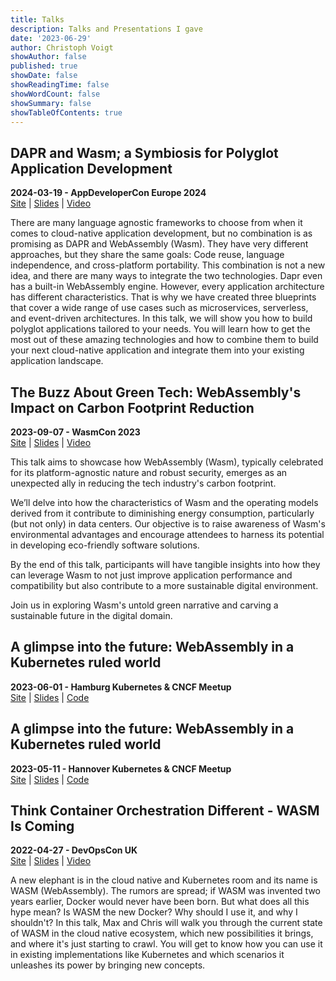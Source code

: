 ```yaml
---
title: Talks
description: Talks and Presentations I gave
date: '2023-06-29'
author: Christoph Voigt
showAuthor: false
published: true
showDate: false
showReadingTime: false
showWordCount: false
showSummary: false
showTableOfContents: true
---
```


## DAPR and Wasm; a Symbiosis for Polyglot Application Development  
**2024-03-19 - AppDeveloperCon Europe 2024**  
[Site](https://sched.co/1YFiq) | [Slides](/talks/DAPR_Wasm_Symbios.pdf) | [Video](https://www.youtube.com/watch?v=AHdV7UAbyME)

There are many language agnostic frameworks to choose from when it comes to cloud-native application development, but no combination is as promising as DAPR and WebAssembly (Wasm). They have very different approaches, but they share the same goals: Code reuse, language independence, and cross-platform portability. This combination is not a new idea, and there are many ways to integrate the two technologies. Dapr even has a built-in WebAssembly engine. However, every application architecture has different characteristics. That is why we have created three blueprints that cover a wide range of use cases such as microservices, serverless, and event-driven architectures. In this talk, we will show you how to build polyglot applications tailored to your needs. You will learn how to get the most out of these amazing technologies and how to combine them to build your next cloud-native application and integrate them into your existing application landscape.

## The Buzz About Green Tech: WebAssembly's Impact on Carbon Footprint Reduction  
**2023-09-07 - WasmCon 2023**  
[Site](https://sched.co/1PiwW) | [Slides](https://docs.google.com/presentation/d/1QlP-1H0EGePZJBFMv6ygtpTJVx5Eg7l6qCUO3ji_V-8/edit?usp=sharing) | [Video](https://www.youtube.com/watch?v=zi4d4Hu1HtY)

This talk aims to showcase how WebAssembly (Wasm), typically celebrated for its platform-agnostic nature and robust security, emerges as an unexpected ally in reducing the tech industry's carbon footprint.

We’ll delve into how the characteristics of Wasm and the operating models derived from it contribute to diminishing energy consumption, particularly (but not only) in data centers. Our objective is to raise awareness of Wasm's environmental advantages and encourage attendees to harness its potential in developing eco-friendly software solutions.

By the end of this talk, participants will have tangible insights into how they can leverage Wasm to not just improve application performance and compatibility but also contribute to a more sustainable digital environment.

Join us in exploring Wasm's untold green narrative and carving a sustainable future in the digital domain.

## A glimpse into the future: WebAssembly in a Kubernetes ruled world  
**2023-06-01 - Hamburg Kubernetes & CNCF Meetup**  
[Site](https://community.cncf.io/events/details/cncf-hamburg-presents-new-shores-in-cloud-native-wasm-and-green-software/) | [Slides](https://docs.google.com/presentation/d/187xHQr9Kx7lrwqmbL42vfFGu6F8OIm1NXYbHiAh3108/edit?usp=sharing) | [Code](https://github.com/voigt/presentations/tree/main/2023-06-01_-_cncf_meetup_hamburg)

## A glimpse into the future: WebAssembly in a Kubernetes ruled world  
**2023-05-11 - Hannover Kubernetes & CNCF Meetup**  
[Site](https://community.cncf.io/events/details/cncf-hannover-presents-hannover-kubernetescloud-native-meetup-2023-05/) | [Slides](https://docs.google.com/presentation/d/13ALl_r8h3x9uSkqxLn7goxv1JCgFFgkTJDdvJmSZYQU/edit?usp=sharing) | [Code](https://github.com/voigt/presentations/tree/main/2023-05-11_-_cncf_meetup_hannover)

## Think Container Orchestration Different - WASM Is Coming  
**2022-04-27 - DevOpsCon UK**  
[Site](https://devopscon.io/kubernetes-ecosystem/think-container-orchestration-different-wasm-is-coming/) | [Slides](/talks/wasm-is-coming.pdf) | [Video](https://www.youtube.com/watch?v=hZw8xmqkKwU)

A new elephant is in the cloud native and Kubernetes room and its name is WASM (WebAssembly). The rumors are spread; if WASM was invented two years earlier, Docker would never have been born. But what does all this hype mean? Is WASM the new Docker? Why should I use it, and why I shouldn't? In this talk, Max and Chris will walk you through the current state of WASM in the cloud native ecosystem, which new possibilities it brings, and where it's just starting to crawl. You will get to know how you can use it in existing implementations like Kubernetes and which scenarios it unleashes its power by bringing new concepts.

<!--
**2022-11-xx- Microservices with Spin**  
abc  
SiteSlides | Code
-->
